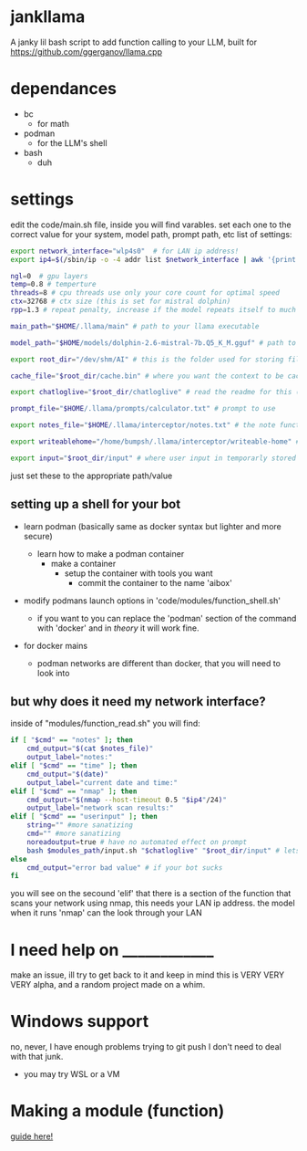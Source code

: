 # jankllama
A janky lil bash script to add function calling to your LLM, built for https://github.com/ggerganov/llama.cpp

# dependances
- bc 
    - for math
- podman
    - for the LLM's shell
- bash
    - duh

# settings
edit the code/main.sh file, inside you will find varables.
set each one to the correct value for your system, model path, prompt path, etc
list of settings:
```bash
export network_interface="wlp4s0"  # for LAN ip address!
export ip4=$(/sbin/ip -o -4 addr list $network_interface | awk '{print $4}' | cut -d/ -f1)

ngl=0  # gpu layers
temp=0.8 # temperture
threads=8 # cpu threads use only your core count for optimal speed
ctx=32768 # ctx size (this is set for mistral dolphin)
rpp=1.3 # repeat penalty, increase if the model repeats itself to much

main_path="$HOME/.llama/main" # path to your llama executable

model_path="$HOME/models/dolphin-2.6-mistral-7b.Q5_K_M.gguf" # path to your model

export root_dir="/dev/shm/AI" # this is the folder used for storing files, you should keep it at default

cache_file="$root_dir/cache.bin" # where you want the context to be cached

export chatloglive="$root_dir/chatloglive" # read the readme for this (it might not be documented yet)

prompt_file="$HOME/.llama/prompts/calculator.txt" # prompt to use

export notes_file="$HOME/.llama/interceptor/notes.txt" # the note function requires prompt engineering for the model to use it well (WIP)

export writeablehome="/home/bumpsh/.llama/interceptor/writeable-home" # this will give the bots shell a writable folder to use inside of the container in /root

export input="$root_dir/input" # where user input in temporarly stored

```
just set these to the appropriate path/value


## setting up a shell for your bot
- learn podman (basically same as docker syntax but lighter and more secure)
    - learn how to make a podman container
        - make a container
            - setup the container with tools you want
                - commit the container to the name 'aibox'

- modify podmans launch options in 'code/modules/function_shell.sh'
    - if you want to you can replace the 'podman' section of the command with 'docker' and in *theory* it will work fine.
- for docker mains
    - podman networks are different than docker, that you will need to look into

## but why does it need my network interface?
inside of "modules/function_read.sh" you will find:

```bash
if [ "$cmd" == "notes" ]; then
    cmd_output="$(cat $notes_file)"
    output_label="notes:"
elif [ "$cmd" == "time" ]; then
    cmd_output="$(date)"
    output_label="current date and time:"
elif [ "$cmd" == "nmap" ]; then
    cmd_output="$(nmap --host-timeout 0.5 "$ip4"/24)"
    output_label="network scan results:"
elif [ "$cmd" == "userinput" ]; then
    string="" #more sanatizing
    cmd="" #more sanatizing
    noreadoutput=true # have no automated effect on prompt
    bash $modules_path/input.sh "$chatloglive" "$root_dir/input" # lets user modify context file before passing it to model
else
    cmd_output="error bad value" # if your bot sucks
fi

```

you will see on the secound 'elif' that there is a section of the function that scans your network using nmap, this needs your LAN ip address.
the model when it runs '<read>nmap</read>' can the look through your LAN

# I need help on ____________
make an issue, ill try to get back to it and keep in mind this is VERY VERY VERY alpha, and a random project made on a whim.

# Windows support
no, never, I have enough problems trying to git push I don't need to deal with that junk.
    
- you may try WSL or a VM

# Making a module (function)

[guide here!](docs/modules.md)